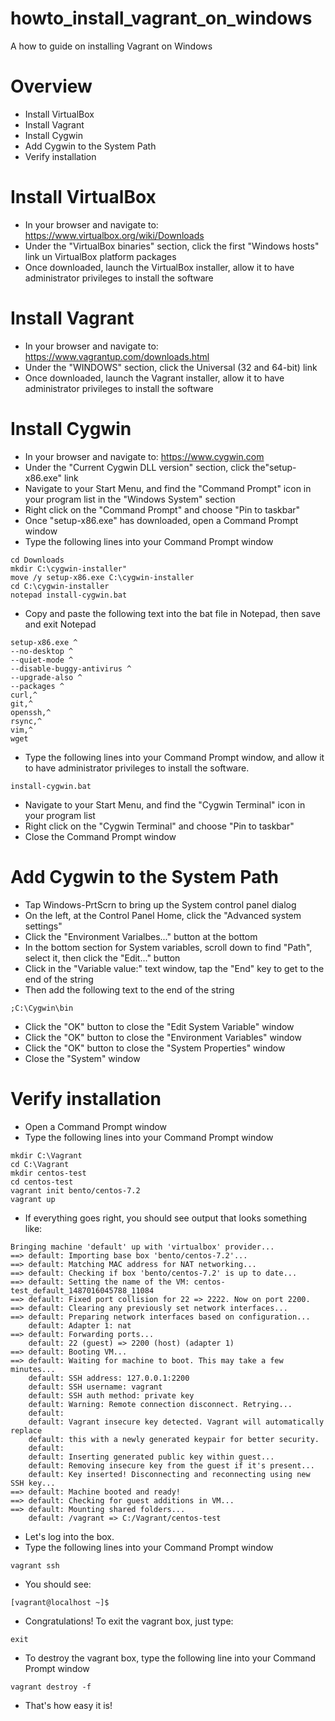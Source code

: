 # howto_install_vagrant_on_windows
A how to guide on installing Vagrant on Windows

# Overview
- Install VirtualBox
- Install Vagrant
- Install Cygwin
- Add Cygwin to the System Path
- Verify installation

# Install VirtualBox
- In your browser and navigate to: https://www.virtualbox.org/wiki/Downloads
- Under the "VirtualBox binaries" section, click the first "Windows hosts" link un VirtualBox platform packages
- Once downloaded, launch the VirtualBox installer, allow it to have administrator privileges to install the software

# Install Vagrant
- In your browser and navigate to: https://www.vagrantup.com/downloads.html
- Under the "WINDOWS" section, click the Universal (32 and 64-bit) link
- Once downloaded, launch the Vagrant installer, allow it to have administrator privileges to install the software

# Install Cygwin
- In your browser and navigate to: https://www.cygwin.com
- Under the "Current Cygwin DLL version" section, click the"setup-x86.exe" link
- Navigate to your Start Menu, and find the "Command Prompt" icon in your program list in the "Windows System" section
- Right click on the "Command Prompt" and choose "Pin to taskbar"
- Once "setup-x86.exe" has downloaded, open a Command Prompt window
- Type the following lines into your Command Prompt window
```text
cd Downloads
mkdir C:\cygwin-installer"
move /y setup-x86.exe C:\cygwin-installer
cd C:\cygwin-installer
notepad install-cygwin.bat
```
- Copy and paste the following text into the bat file in Notepad, then save and exit Notepad
```text
setup-x86.exe ^
--no-desktop ^
--quiet-mode ^
--disable-buggy-antivirus ^
--upgrade-also ^
--packages ^
curl,^
git,^
openssh,^
rsync,^
vim,^
wget
```
- Type the following lines into your Command Prompt window, and allow it to have administrator privileges to install the software.
```text
install-cygwin.bat
```
- Navigate to your Start Menu, and find the "Cygwin Terminal" icon in your program list
- Right click on the "Cygwin Terminal" and choose "Pin to taskbar"
- Close the Command Prompt window

# Add Cygwin to the System Path
- Tap Windows-PrtScrn to bring up the System control panel dialog
- On the left, at the Control Panel Home, click the "Advanced system settings"
- Click the "Environment Varialbes..." button at the bottom
- In the bottom section for System variables, scroll down to find "Path", select it, then click the "Edit..." button
- Click in the "Variable value:" text window, tap the "End" key to get to the end of the string
- Then add the following text to the end of the string
```text
;C:\Cygwin\bin
```
- Click the "OK" button to close the "Edit System Variable" window
- Click the "OK" button to close the "Environment Variables" window
- Click the "OK" button to close the "System Properties" window
- Close the "System" window

# Verify installation
- Open a Command Prompt window
- Type the following lines into your Command Prompt window
```text
mkdir C:\Vagrant
cd C:\Vagrant
mkdir centos-test
cd centos-test
vagrant init bento/centos-7.2
vagrant up
```
- If everything goes right, you should see output that looks something like:
```text
Bringing machine 'default' up with 'virtualbox' provider...
==> default: Importing base box 'bento/centos-7.2'...
==> default: Matching MAC address for NAT networking...
==> default: Checking if box 'bento/centos-7.2' is up to date...
==> default: Setting the name of the VM: centos-test_default_1487016045788_11084
==> default: Fixed port collision for 22 => 2222. Now on port 2200.
==> default: Clearing any previously set network interfaces...
==> default: Preparing network interfaces based on configuration...
    default: Adapter 1: nat
==> default: Forwarding ports...
    default: 22 (guest) => 2200 (host) (adapter 1)
==> default: Booting VM...
==> default: Waiting for machine to boot. This may take a few minutes...
    default: SSH address: 127.0.0.1:2200
    default: SSH username: vagrant
    default: SSH auth method: private key
    default: Warning: Remote connection disconnect. Retrying...
    default:
    default: Vagrant insecure key detected. Vagrant will automatically replace
    default: this with a newly generated keypair for better security.
    default:
    default: Inserting generated public key within guest...
    default: Removing insecure key from the guest if it's present...
    default: Key inserted! Disconnecting and reconnecting using new SSH key...
==> default: Machine booted and ready!
==> default: Checking for guest additions in VM...
==> default: Mounting shared folders...
    default: /vagrant => C:/Vagrant/centos-test
```
- Let's log into the box.
- Type the following lines into your Command Prompt window
```text
vagrant ssh
```
- You should see:
```text
[vagrant@localhost ~]$
```
- Congratulations!  To exit the vagrant box, just type:
```text
exit
```
- To destroy the vagrant box, type the following line into your Command Prompt window
```text
vagrant destroy -f
```
- That's how easy it is!
